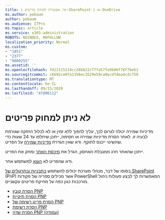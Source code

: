 ```yaml
---
title: אין אפשרות למחוק פריטים ב-SharePoint או ב-OneDrive
ms.author: pebaum
author: pebaum
ms.audience: ITPro
ms.topic: article
ms.service: o365-administration
ROBOTS: NOINDEX, NOFOLLOW
localization_priority: Normal
ms.custom:
- "1851"
- "2377"
- "9000255"
ms.assetid: ''
ms.openlocfilehash: fd12115214cc28b822cf7fa57fe9b86f76f7beb1
ms.sourcegitcommit: c6692ce0fa1358ec3529e59ca0ecdfdea4cdc759
ms.translationtype: MT
ms.contentlocale: he-IL
ms.lasthandoff: 09/15/2020
ms.locfileid: "47806112"
---
```

# <a name="unable-to-delete-items"></a>לא ניתן למחוק פריטים

מדיניות שמירה יכולה לגרום לכך, עליך להפוך ללא זמין או לא לכלול החזקה שגורמת לבעיה זו. לאחר הסרת מדיניות שמירה או חסימה, ייתכן שיחלפו עד 24 שעות כדי שהשינוי ייכנס לתוקף. ודא שאין הגדרת [מדיניות שמירה](https://docs.microsoft.com/microsoft-365/compliance/retention-policies) על הפריט.

ייתכן שהאתר חרג ממגבלת האחסון, הגדל את [מיכסת האתר](https://docs.microsoft.com/powershell/module/sharepoint-online/set-sposite?view=sharepoint-ps) ומחק את הפריט.

ודא שהפריט לא [הוצא](https://support.office.com/article/check-out-check-in-or-discard-changes-to-files-in-a-library-7e2c12a9-a874-4393-9511-1378a700f6de) למשתמש אחר.

בסופו של דבר, מנהלי מערכת יכולים להשתמש [בתבניות ובתרגולים של SharePoint](https://docs.microsoft.com/powershell/sharepoint/sharepoint-pnp/sharepoint-pnp-cmdlets?view=sharepoint-ps#installation) (PnP) אשר מכילים ספריה של פקודות PowerShell המאפשרות לך לבצע פעולות ניהול מורכבות כגון כפה על מחיקת פריטים עקשניים.
- [הסרת קובץ PNP](https://docs.microsoft.com/powershell/module/sharepoint-pnp/remove-pnpfile?view=sharepoint-ps)
- [הסרת תיקיית PNP](https://docs.microsoft.com/powershell/module/sharepoint-pnp/remove-pnpfolder?view=sharepoint-ps)
- [הסרת פריט רשימה של PNP](https://docs.microsoft.com/powershell/module/sharepoint-pnp/remove-pnplistitem?view=sharepoint-ps)
- [הסרת רשימת PNP](https://docs.microsoft.com/powershell/module/sharepoint-pnp/remove-pnplist?view=sharepoint-ps)
- [הסרת שדה PNP (עמודה)](https://docs.microsoft.com/powershell/module/sharepoint-pnp/remove-pnpfield?view=sharepoint-ps)